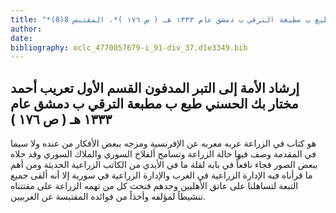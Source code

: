 ```yaml
---
title: "*مخطوطات ومطبوعات : إرشاد الأمة إلى التبر المدفون القسم الأول تعريب أحمد مختار بك الحسني طبع ب مطبعة الترقي ب دمشق عام ١٣٣٣ هـ ( ص ١٧٦ )*. المقتبس 8(8)"
author: 
date: 
bibliography: oclc_4770057679-i_91-div_37.d1e3349.bib
---
```




##  إرشاد الأمة   إلى التبر المدفون   القسم الأول  تعريب  أحمد مختار بك الحسني   طبع ب  مطبعة الترقي  ب  دمشق  عام  ١٣٣٣  هـ  (  ص  ١٧٦  ) 


 هو كتاب في الزراعة عربه معربه عن الإفرنسية ومزجه ببعض الأفكار من عنده ولا سيما في المقدمة وصف فيها حالة الزراعة وتسامح ألفلاح السوري والملاك السوري وقد حلاه ببعض الصور فجاء نافعاً في بابه لقلة ما في الأيدي من الكاتب الزراعية الحديثة ومن أهم ما قرأناه فيه الإدارة الزراعية في الغرب والإدارة الزراعية في سورية إلا أنه ألقى جميع التبعة لتساهلنا على عاتق الأهليين وحدهم فنحث كل من تهمه الزراعة على مقتتناه تنشيطاً لمؤلفه وأخذاً من فوائده المقتبسة عن الغربيين. 
